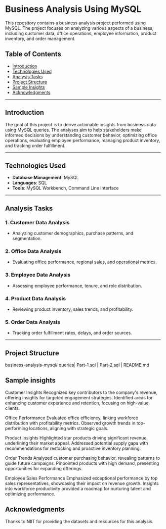 # Business Analysis Using MySQL

This repository contains a business analysis project performed using MySQL. The project focuses on analyzing various aspects of a business, including customer data, office operations, employee information, product inventory, and order management. 

## Table of Contents
- [Introduction](#introduction)
- [Technologies Used](#technologies-used)
- [Analysis Tasks](#analysis-tasks)
- [Project Structure](#project-structure)
- [Sample Insights](#sample-insights)
- [Acknowledgments](#acknowledgments)

---

## Introduction
The goal of this project is to derive actionable insights from business data using MySQL queries. The analyses aim to help stakeholders make informed decisions by understanding customer behavior, optimizing office operations, evaluating employee performance, managing product inventory, and tracking order fulfillment.

---

## Technologies Used
- **Database Management**: MySQL
- **Languages**: SQL
- **Tools**: MySQL Workbench, Command Line Interface

---

## Analysis Tasks
### 1. Customer Data Analysis
- Analyzing customer demographics, purchase patterns, and segmentation.

### 2. Office Data Analysis
- Evaluating office performance, regional sales, and operational metrics.

### 3. Employee Data Analysis
- Assessing employee performance, tenure, and role distribution.

### 4. Product Data Analysis
- Reviewing product inventory, sales trends, and profitability.

### 5. Order Data Analysis
- Tracking order fulfillment rates, delays, and order sources.

---

## Project Structure
business-analysis-mysql/
queries|
Part-1.sql |
Part-2.sql
| README.md

## Sample insights
Customer Insights
Recognized key contributors to the company's revenue, offering insights for targeted engagement strategies.
Identified areas for enhancing customer experience and retention, focusing on high-value clients.

Office Performance
Evaluated office efficiency, linking workforce distribution with profitability metrics.
Observed growth trends in top-performing locations, aligning with strategic goals.

Product Insights
Highlighted star products driving significant revenue, underlining their market appeal.
Addressed potential supply gaps with recommendations for restocking and proactive inventory planning.

Order Trends
Analyzed customer purchasing behavior, revealing patterns to guide future campaigns.
Pinpointed products with high demand, presenting opportunities for expanding offerings.

Employee Sales Performance
Emphasized exceptional performance by top sales representatives, showcasing their impact on revenue growth.
Insights into workforce productivity provided a roadmap for nurturing talent and optimizing performance.

## Acknowledgments
Thanks to NIIT for providing the datasets and resources for this analysis.
